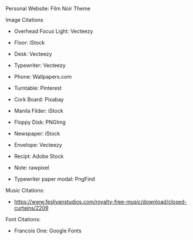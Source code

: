 Personal Website: Film Noir Theme

Image Citations
- Overhead Focus Light: Vecteezy
- Floor: iStock
- Desk: Vecteezy
- Typewriter: Vecteezy
- Phone: Wallpapers.com
- Turntable: Pinterest

- Cork Board: Pixabay
- Manila Filder: iStock
- Floppy Disk: PNGImg
- Newspaper: iStock
- Envelope: Vecteezy
- Recipt: Adobe Stock
- Note: rawpixel

- Typewriter paper modal: PngFind

Music Citations:
- https://www.fesliyanstudios.com/royalty-free-music/download/closed-curtains/2209

Font Citations:
- Francois One: Google Fonts
